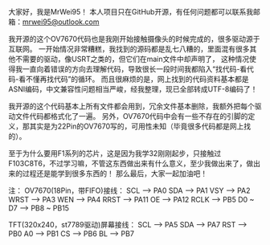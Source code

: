 大家好，我是MrWei95！
本人项目只在GitHub开源，有任何问题都可以联系我邮箱：mrwei95@outlook.com

我开源的这个OV7670代码也是我刚开始接触摄像头的时候完成的，很多驱动源于互联网。
一开始情况非常糟糕，我找到的源码都是乱七八糟的，里面混有很多其他不需要的驱动，像USRT之类的，但它们在main文件中却声明了，
这种情况使得我一直向着错误的方向去理解代码，导致很长一段时间我都陷入“找代码-看代码-看不懂再找代码”的循环。
而且很麻烦的是，网上找到的代码资料基本都是ASNI编码，中文兼容性问题相当严峻，经我整理，现已全部转成UTF-8编码了！

我开源的这个代码基本上所有文件都会用到，冗余文件基本删除，我额外把每个驱动文件代码都格式化了一遍。
另外，OV7670代码中会有一些不存在的引脚的定义，那其实是为22Pin的OV7670写的，可用性未知（毕竟很多代码都是网上找的）。

至于为什么要用F1系列的芯片，这是因为我学32刚刚起步，只接触过F103C8T6，不过学习嘛，不管这东西做出来有什么意义，至少我做出来了，做出来的过程还是能学到很多东西的！
那么最后，大家一起加油吧！

注：
OV7670(18Pin，带FIFO)接线：
SCL        -->        PA0
SDA        -->        PA1
VSY        -->        PA2
WRST       -->        PA3
WEN        -->        PA4
RRST       -->        PA11
OE         -->        PA12
RCLK       -->        PB5
D0 ~ D7    -->        PB8 ~ PB15

TFT(320x240，st7789驱动)屏幕接线：
SCL        -->        PA5
SDA        -->        PA7
RST        -->        PB0
A0         -->        PB1
CS         -->        PB6
BL         -->        PB7
